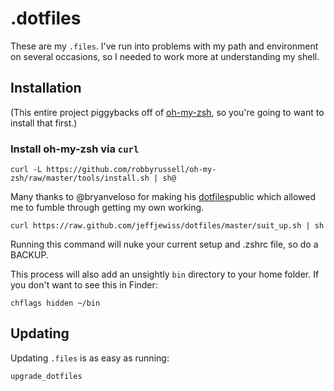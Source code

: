 # .dotfiles

These are my `.files`. I've run into problems with my path and environment on several occasions, so I needed to work more at understanding my shell.

## Installation

(This entire project piggybacks off of [oh-my-zsh][1], so you're going to want
to install that first.)

### Install oh-my-zsh via `curl`

	curl -L https://github.com/robbyrussell/oh-my-zsh/raw/master/tools/install.sh | sh@

Many thanks to @bryanveloso for making his [dotfiles][2]public which allowed me to fumble through getting my own working.

    curl https://raw.github.com/jeffjewiss/dotfiles/master/suit_up.sh | sh

Running this command will nuke your current setup and .zshrc file, so do a BACKUP.

This process will also add an unsightly `bin` directory to your home
folder. If you don't want to see this in Finder:

    chflags hidden ~/bin

## Updating

Updating `.files` is as easy as running:

    upgrade_dotfiles

[1]: https://github.com/robbyrussell/oh-my-zsh
[2]: https://github.com/bryanveloso/dot-files
